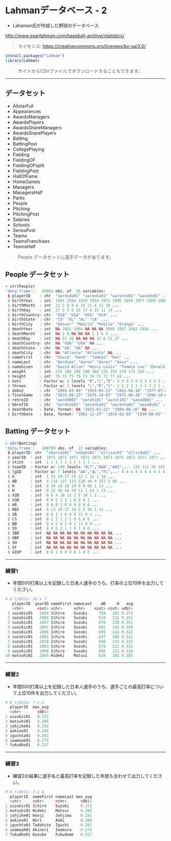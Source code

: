 # Lahmanデータベース - 2

* Lahaman氏が作成した野球のデータベース

http://www.seanlahman.com/baseball-archive/statistics/

> ライセンス: https://creativecommons.org/licenses/by-sa/3.0/

```r
install.packages("Lahman")
library(Lahman)
```

> サイトからCSVファイルでダウンロードすることもできます。

---

## データセット

* AllstarFull
* Appearances
* AwardsManagers
* AwardsPlayers
* AwardsShareManagers
* AwardsSharePlayers
* Batting
* BattingPost
* CollegePlaying
* Fielding
* FieldingOF
* FieldingOFsplit
* FieldingPost
* HallOfFame
* HomeGames
* Managers
* ManagersHalf
* Parks
* People
* Pitching
* PitchingPost
* Salaries
* Schools
* SeriesPost
* Teams
* TeamsFranchises
* TeamsHalf

> People データセットに選手データがあります。

## People データセット

```r
> str(People)
'data.frame':	20093 obs. of  26 variables:
 $ playerID    : chr  "aardsda01" "aaronha01" "aaronto01" "aasedo01" ...
 $ birthYear   : int  1981 1934 1939 1954 1972 1985 1850 1877 1869 1866 ...
 $ birthMonth  : int  12 2 8 9 8 12 11 4 11 10 ...
 $ birthDay    : int  27 5 5 8 25 17 4 15 11 14 ...
 $ birthCountry: chr  "USA" "USA" "USA" "USA" ...
 $ birthState  : chr  "CO" "AL" "AL" "CA" ...
 $ birthCity   : chr  "Denver" "Mobile" "Mobile" "Orange" ...
 $ deathYear   : int  NA 2021 1984 NA NA NA 1905 1957 1962 1926 ...
 $ deathMonth  : int  NA 1 8 NA NA NA 5 1 6 4 ...
 $ deathDay    : int  NA 22 16 NA NA NA 17 6 11 27 ...
 $ deathCountry: chr  NA "USA" "USA" NA ...
 $ deathState  : chr  NA "GA" "GA" NA ...
 $ deathCity   : chr  NA "Atlanta" "Atlanta" NA ...
 $ nameFirst   : chr  "David" "Hank" "Tommie" "Don" ...
 $ nameLast    : chr  "Aardsma" "Aaron" "Aaron" "Aase" ...
 $ nameGiven   : chr  "David Allan" "Henry Louis" "Tommie Lee" "Donald William" ...
 $ weight      : int  215 180 190 190 184 235 192 170 175 169 ...
 $ height      : int  75 72 75 75 73 74 72 71 71 68 ...
 $ bats        : Factor w/ 3 levels "B","L","R": 3 3 3 3 2 2 3 3 3 2 ...
 $ throws      : Factor w/ 3 levels "L","R","S": 2 2 2 2 1 1 2 2 2 1 ...
 $ debut       : chr  "2004-04-06" "1954-04-13" "1962-04-10" "1977-07-26" ...
 $ finalGame   : chr  "2015-08-23" "1976-10-03" "1971-09-26" "1990-10-03" ...
 $ retroID     : chr  "aardd001" "aaroh101" "aarot101" "aased001" ...
 $ bbrefID     : chr  "aardsda01" "aaronha01" "aaronto01" "aasedo01" ...
 $ deathDate   : Date, format: NA "2021-01-22" "1984-08-16" NA ...
 $ birthDate   : Date, format: "1981-12-27" "1934-02-05" "1939-08-05" "1954-09-08" ...
```

## Batting データセット

```r
> str(Batting)
'data.frame':	108789 obs. of  22 variables:
 $ playerID: chr  "abercda01" "addybo01" "allisar01" "allisdo01" ...
 $ yearID  : int  1871 1871 1871 1871 1871 1871 1871 1871 1871 1871 ...
 $ stint   : int  1 1 1 1 1 1 1 1 1 1 ...
 $ teamID  : Factor w/ 149 levels "ALT","ANA","ARI",..: 136 111 39 142 111 56 111 24 56 24 ...
 $ lgID    : Factor w/ 7 levels "AA","AL","FL",..: 4 4 4 4 4 4 4 4 4 4 ...
 $ G       : int  1 25 29 27 25 12 1 31 1 18 ...
 $ AB      : int  4 118 137 133 120 49 4 157 5 86 ...
 $ R       : int  0 30 28 28 29 9 0 66 1 13 ...
 $ H       : int  0 32 40 44 39 11 1 63 1 13 ...
 $ X2B     : int  0 6 4 10 11 2 0 10 1 2 ...
 $ X3B     : int  0 0 5 2 3 1 0 9 0 1 ...
 $ HR      : int  0 0 0 2 0 0 0 0 0 0 ...
 $ RBI     : int  0 13 19 27 16 5 2 34 1 11 ...
 $ SB      : int  0 8 3 1 6 0 0 11 0 1 ...
 $ CS      : int  0 1 1 1 2 1 0 6 0 0 ...
 $ BB      : int  0 4 2 0 2 0 1 13 0 0 ...
 $ SO      : int  0 0 5 2 1 1 0 1 0 0 ...
 $ IBB     : int  NA NA NA NA NA NA NA NA NA NA ...
 $ HBP     : int  NA NA NA NA NA NA NA NA NA NA ...
 $ SH      : int  NA NA NA NA NA NA NA NA NA NA ...
 $ SF      : int  NA NA NA NA NA NA NA NA NA NA ...
 $ GIDP    : int  0 0 1 0 0 0 0 1 0 0 ...
```

---

### 練習1

* 年間500打席以上を記録した日本人選手のうち、打率の上位10件を出力してください。

```r
# A tibble: 24 x 7
   playerID  yearID nameFirst nameLast    AB     H   avg
   <chr>      <int> <chr>     <chr>    <int> <int> <dbl>
 1 suzukic01   2004 Ichiro    Suzuki     704   262 0.372
 2 suzukic01   2009 Ichiro    Suzuki     639   225 0.352
 3 suzukic01   2007 Ichiro    Suzuki     678   238 0.351
 4 suzukic01   2001 Ichiro    Suzuki     692   242 0.350
 5 suzukic01   2006 Ichiro    Suzuki     695   224 0.322
 6 suzukic01   2002 Ichiro    Suzuki     647   208 0.321
 7 suzukic01   2010 Ichiro    Suzuki     680   214 0.315
 8 suzukic01   2003 Ichiro    Suzuki     679   212 0.312
 9 suzukic01   2008 Ichiro    Suzuki     686   213 0.310
10 matsuhi01   2005 Hideki    Matsui     629   192 0.305
```

---

### 練習2

* 年間500打席以上を記録した日本人選手のうち、選手ごとの最高打率について上位10件を出力してください。

```r
# A tibble: 7 x 2
  playerID  max_avg
  <chr>       <dbl>
1 suzukic01   0.372
2 matsuhi01   0.305
3 johjike01   0.291
4 aokino01    0.288
5 iguchta01   0.281
6 iwamuak01   0.274
7 fukudko01   0.257
```

---

### 練習3

* 練習2の結果に選手名と最高打率を記録した年度も合わせて出力してください。

```r
# A tibble: 7 x 4
  playerID  nameFirst nameLast max_avg
  <chr>     <chr>     <chr>      <dbl>
1 suzukic01 Ichiro    Suzuki     0.372
2 matsuhi01 Hideki    Matsui     0.305
3 johjike01 Kenji     Johjima    0.291
4 aokino01  Nori      Aoki       0.288
5 iguchta01 Tadahito  Iguchi     0.281
6 iwamuak01 Akinori   Iwamura    0.274
7 fukudko01 Kosuke    Fukudome   0.257
```

<!--
library(Lahman)
People %>% as_tibble()

Batting %>% as_tibble()


# 打率のみ
People %>% as_tibble() %>% inner_join(Batting) %>% 
  filter(birthCountry == "Japan") %>% 
  filter(AB >= 500) %>% 
  select(playerID, yearID, nameFirst, nameLast , AB, H) %>% 
  mutate(avg = H/AB) %>% 
  arrange(desc(avg))
  print(n=Inf)

str(Batting)
?Batting


# 最高打率
People %>% as_tibble() %>% inner_join(Batting) %>% 
  filter(birthCountry == "Japan") %>% 
  filter(AB >= 500) %>% 
  select(playerID, yearID, nameFirst, nameLast, AB, H) %>% 
  mutate(avg = H/AB) %>% 
  group_by(playerID) %>% 
  summarise(
    max_avg = max(avg)
  ) %>% 
  arrange(desc(max_avg))

#  最高打率 - 名前つき

-->